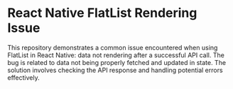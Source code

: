 # React Native FlatList Rendering Issue

This repository demonstrates a common issue encountered when using FlatList in React Native: data not rendering after a successful API call. The bug is related to data not being properly fetched and updated in state. The solution involves checking the API response and handling potential errors effectively.